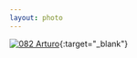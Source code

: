 ```yaml
---
layout: photo
---
```


[![082 Arturo](https://c2.staticflickr.com/6/5836/21637053505_bccec54a40_b.jpg)](https://www.flickr.com/photos/131440297@N08/21637053505/){:target="_blank"}
